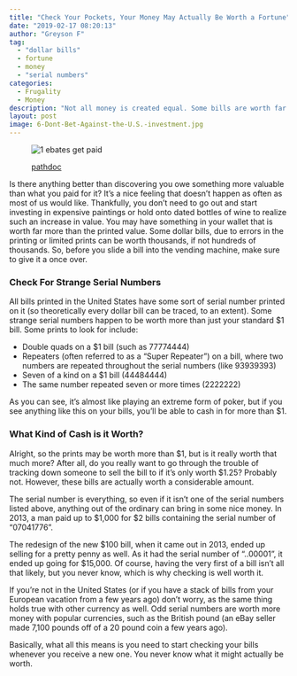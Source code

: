 ```yaml
---
title: "Check Your Pockets, Your Money May Actually Be Worth a Fortune"
date: "2019-02-17 08:20:13"
author: "Greyson F"
tag:
  - "dollar bills"
  - fortune
  - money
  - "serial numbers"
categories:
  - Frugality
  - Money
description: "Not all money is created equal. Some bills are worth far more, so make sure to investigate what's in your wallet to see if you're holding onto a mint."
layout: post
image: 6-Dont-Bet-Against-the-U.S.-investment.jpg
---
```


<figure aria-describedby="caption-attachment-3777" class="wp-caption alignnone" id="attachment_3777" style="width: 700px">

![1 ebates get paid](/posts/1-ebates-get-paid.jpg)<figcaption class="wp-caption-text" id="caption-attachment-3777">[pathdoc](https://www.shutterstock.com/pic-241332013/stock-photo-side-profile-happy-smiling-business-woman-working-online-on-computer-earning-money-dollar-bills.html)</figcaption></figure>

Is there anything better than discovering you owe something more valuable than what you paid for it? It’s a nice feeling that doesn’t happen as often as most of us would like. Thankfully, you don’t need to go out and start investing in expensive paintings or hold onto dated bottles of wine to realize such an increase in value. You may have something in your wallet that is worth far more than the printed value. Some dollar bills, due to errors in the printing or limited prints can be worth thousands, if not hundreds of thousands. So, before you slide a bill into the vending machine, make sure to give it a once over.

### Check For Strange Serial Numbers

All bills printed in the United States have some sort of serial number printed on it (so theoretically every dollar bill can be traced, to an extent). Some strange serial numbers happen to be worth more than just your standard $1 bill. Some prints to look for include:

- Double quads on a $1 bill (such as 77774444)
- Repeaters (often referred to as a “Super Repeater”) on a bill, where two numbers are repeated throughout the serial numbers (like 93939393)
- Seven of a kind on a $1 bill (44484444)
- The same number repeated seven or more times (2222222)

As you can see, it’s almost like playing an extreme form of poker, but if you see anything like this on your bills, you’ll be able to cash in for more than $1.

### What Kind of Cash is it Worth?

Alright, so the prints may be worth more than $1, but is it really worth that much more? After all, do you really want to go through the trouble of tracking down someone to sell the bill to if it’s only worth $1.25? Probably not. However, these bills are actually worth a considerable amount.

The serial number is everything, so even if it isn’t one of the serial numbers listed above, anything out of the ordinary can bring in some nice money. In 2013, a man paid up to $1,000 for $2 bills containing the serial number of “07041776”.

The redesign of the new $100 bill, when it came out in 2013, ended up selling for a pretty penny as well. As it had the serial number of “..00001”, it ended up going for $15,000. Of course, having the very first of a bill isn’t all that likely, but you never know, which is why checking is well worth it.

If you’re not in the United States (or if you have a stack of bills from your European vacation from a few years ago) don’t worry, as the same thing holds true with other currency as well. Odd serial numbers are worth more money with popular currencies, such as the British pound (an eBay seller made 7,100 pounds off of a 20 pound coin a few years ago).

Basically, what all this means is you need to start checking your bills whenever you receive a new one. You never know what it might actually be worth.
